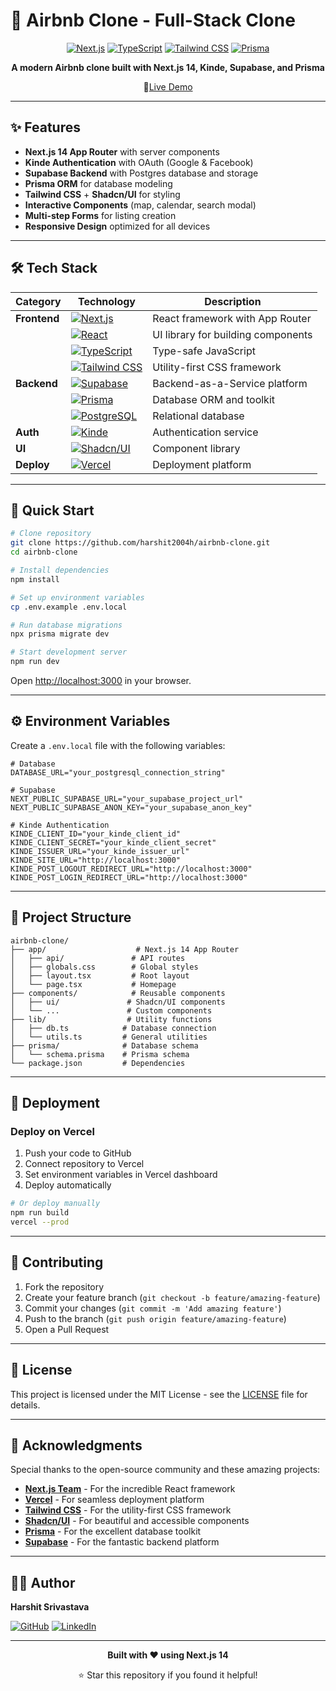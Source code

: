 # 🏡 Airbnb Clone - Full-Stack Clone

<div align="center">

[![Next.js](https://img.shields.io/badge/Next.js-%23000000.svg?style=plastic&logo=next.js&logoColor=white)](https://nextjs.org)
[![TypeScript](https://img.shields.io/badge/TypeScript-%23007ACC.svg?style=plastic&logo=typescript&logoColor=white)](https://www.typescriptlang.org)
[![Tailwind CSS](https://img.shields.io/badge/Tailwind_CSS-%2338B2AC.svg?style=plastic&logo=tailwindcss&logoColor=white)](https://tailwindcss.com)
[![Prisma](https://img.shields.io/badge/Prisma-%232D3748.svg?style=plastic&logo=prisma&logoColor=white)](https://prisma.io)

**A modern Airbnb clone built with Next.js 14, Kinde, Supabase, and Prisma**

🚀[Live Demo](https://your-airbnb-clone.vercel.app)

</div>

---

## ✨ Features

- **Next.js 14 App Router** with server components
- **Kinde Authentication** with OAuth (Google & Facebook)
- **Supabase Backend** with Postgres database and storage
- **Prisma ORM** for database modeling
- **Tailwind CSS** + **Shadcn/UI** for styling
- **Interactive Components** (map, calendar, search modal)
- **Multi-step Forms** for listing creation
- **Responsive Design** optimized for all devices

---

## 🛠️ Tech Stack

| Category     | Technology                                                                                                                                           | Description                        |
| ------------ | ---------------------------------------------------------------------------------------------------------------------------------------------------- | ---------------------------------- |
| **Frontend** | [![Next.js](https://img.shields.io/badge/Next.js-%23000000.svg?style=plastic&logo=next.js&logoColor=white)](https://nextjs.org)                      | React framework with App Router    |
|              | [![React](https://img.shields.io/badge/React-%2320232a.svg?style=plastic&logo=react&logoColor=%2361DAFB)](https://reactjs.org)                       | UI library for building components |
|              | [![TypeScript](https://img.shields.io/badge/TypeScript-%23007ACC.svg?style=plastic&logo=typescript&logoColor=white)](https://www.typescriptlang.org) | Type-safe JavaScript               |
|              | [![Tailwind CSS](https://img.shields.io/badge/Tailwind_CSS-%2338B2AC.svg?style=plastic&logo=tailwindcss&logoColor=white)](https://tailwindcss.com)   | Utility-first CSS framework        |
| **Backend**  | [![Supabase](https://img.shields.io/badge/Supabase-%23181818.svg?style=plastic&logo=supabase&logoColor=white)](https://supabase.com)                 | Backend-as-a-Service platform      |
|              | [![Prisma](https://img.shields.io/badge/Prisma-%232D3748.svg?style=plastic&logo=prisma&logoColor=white)](https://prisma.io)                          | Database ORM and toolkit           |
|              | [![PostgreSQL](https://img.shields.io/badge/PostgreSQL-%23316192.svg?style=plastic&logo=postgresql&logoColor=white)](https://postgresql.org)         | Relational database                |
| **Auth**     | [![Kinde](https://img.shields.io/badge/Kinde-%23FF6B35.svg?style=plastic&logo=auth0&logoColor=white)](https://kinde.com)                             | Authentication service             |
| **UI**       | [![Shadcn/UI](https://img.shields.io/badge/Shadcn/UI-%23000000.svg?style=plastic&logo=shadcnui&logoColor=white)](https://ui.shadcn.com)              | Component library                  |
| **Deploy**   | [![Vercel](https://img.shields.io/badge/Vercel-%23000000.svg?style=plastic&logo=vercel&logoColor=white)](https://vercel.com)                         | Deployment platform                |

---

## 🚀 Quick Start

```bash
# Clone repository
git clone https://github.com/harshit2004h/airbnb-clone.git
cd airbnb-clone

# Install dependencies
npm install

# Set up environment variables
cp .env.example .env.local

# Run database migrations
npx prisma migrate dev

# Start development server
npm run dev
```

Open [http://localhost:3000](http://localhost:3000) in your browser.

---

## ⚙️ Environment Variables

Create a `.env.local` file with the following variables:

```env
# Database
DATABASE_URL="your_postgresql_connection_string"

# Supabase
NEXT_PUBLIC_SUPABASE_URL="your_supabase_project_url"
NEXT_PUBLIC_SUPABASE_ANON_KEY="your_supabase_anon_key"

# Kinde Authentication
KINDE_CLIENT_ID="your_kinde_client_id"
KINDE_CLIENT_SECRET="your_kinde_client_secret"
KINDE_ISSUER_URL="your_kinde_issuer_url"
KINDE_SITE_URL="http://localhost:3000"
KINDE_POST_LOGOUT_REDIRECT_URL="http://localhost:3000"
KINDE_POST_LOGIN_REDIRECT_URL="http://localhost:3000"
```

---

## 📂 Project Structure

```
airbnb-clone/
├── app/                    # Next.js 14 App Router
│   ├── api/               # API routes
│   ├── globals.css        # Global styles
│   ├── layout.tsx         # Root layout
│   └── page.tsx           # Homepage
├── components/            # Reusable components
│   ├── ui/               # Shadcn/UI components
│   └── ...               # Custom components
├── lib/                  # Utility functions
│   ├── db.ts            # Database connection
│   └── utils.ts         # General utilities
├── prisma/              # Database schema
│   └── schema.prisma    # Prisma schema
└── package.json         # Dependencies
```

---

## 🚀 Deployment

### Deploy on Vercel

1. Push your code to GitHub
2. Connect repository to Vercel
3. Set environment variables in Vercel dashboard
4. Deploy automatically

```bash
# Or deploy manually
npm run build
vercel --prod
```

---

## 🤝 Contributing

1. Fork the repository
2. Create your feature branch (`git checkout -b feature/amazing-feature`)
3. Commit your changes (`git commit -m 'Add amazing feature'`)
4. Push to the branch (`git push origin feature/amazing-feature`)
5. Open a Pull Request

---

## 📄 License

This project is licensed under the MIT License - see the [LICENSE](LICENSE) file for details.

---

## 🙏 Acknowledgments

Special thanks to the open-source community and these amazing projects:

- **[Next.js Team](https://nextjs.org)** - For the incredible React framework
- **[Vercel](https://vercel.com)** - For seamless deployment platform
- **[Tailwind CSS](https://tailwindcss.com)** - For the utility-first CSS framework
- **[Shadcn/UI](https://ui.shadcn.com)** - For beautiful and accessible components
- **[Prisma](https://prisma.io)** - For the excellent database toolkit
- **[Supabase](https://supabase.com)** - For the fantastic backend platform

---

## 👨‍💻 Author

**Harshit Srivastava**

[![GitHub](https://img.shields.io/badge/Github-%23000000.svg?logo=github&logoColor=white)](https://github.com/harshit2004h)
[![LinkedIn](https://img.shields.io/badge/LinkedIn-%230077B5.svg?logo=linkedin&logoColor=white)](https://www.linkedin.com/in/harshit-srivastava-4876001b4)

---

<div align="center">

**Built with ❤️ using Next.js 14**

⭐ Star this repository if you found it helpful!

</div>
